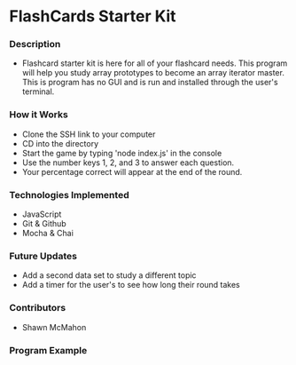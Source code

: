 # FlashCards Starter Kit

### Description
- Flashcard starter kit is here for all of your flashcard needs. This program will help you study array prototypes to become an array iterator master.
This is program has no GUI and is run and installed through the user's terminal.  


### How it Works
- Clone the SSH link to your computer
- CD into the directory
- Start the game by typing 'node index.js' in the console
- Use the number keys 1, 2, and 3 to answer each question.
- Your percentage correct will appear at the end of the round.


### Technologies Implemented
- JavaScript
- Git & Github
- Mocha & Chai

### Future Updates
- Add a second data set to study a different topic
- Add a timer for the user's to see how long their round takes


### Contributors
- Shawn McMahon


### Program Example
